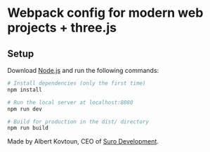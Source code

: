 # Webpack config for modern web projects + three.js

## Setup
Download [Node.js](https://nodejs.org/en/download/) and run the following commands:

``` bash
# Install dependencies (only the first time)
npm install

# Run the local server at localhost:8080
npm run dev

# Build for production in the dist/ directory
npm run build
```

Made by Albert Kovtoun, CEO of [Suro Development](https://www.suro.tech/).
